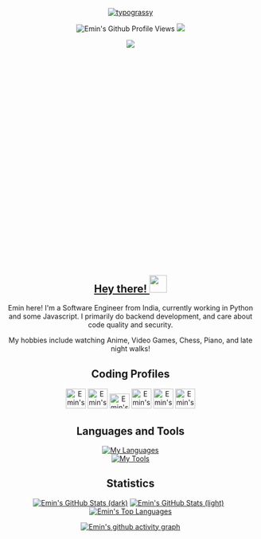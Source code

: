 <div align="center">
<p>
	<a href="https://github.com/kawarimidoll/typograssy"><img alt="typograssy" src="https://typograssy.deno.dev/api?text=Hey,%20Developer!%20%20%20&l0=none&l1=9ce9cc&l2=3fc5b0&l3=30a095&l4=2d9d8f&comment=&bg=none&frame=none"></a>
</p>

<p >
	<img src="https://komarev.com/ghpvc/?username=epsilon-alpha&color=1C8C8C&style=for-the-badge" alt="Emin's Github Profile Views" />
	<a href="https://www.linkedin.com/in/eminafroz/"><img draggable="false" style="witdh:119xp;height:20xp;"src="https://img.shields.io/badge/LinkedIn-0077B5?style=for-the-badge&logo=linkedin&logoColor=white">
</p>

<div  style="width:100%;height:0;padding-bottom:88%;position:relative;"><img src="https://i.pinimg.com/originals/3b/59/ac/3b59acbfa00430117fda937cc6783903.gif" frameBorder="0" class="giphy-embed"></img></div>


## Hey there! <img height="35" src="https://raw.githubusercontent.com/innng/innng/master/assets/kyubey.gif"/>
</a>

Emin here! I'm a Software Engineer from India, currently working in Python and some Javascript. I primarily do backend development, and care about code quality and security.

My hobbies include watching Anime, Video Games, Chess, Piano, and late night walks!


## Coding Profiles
<p>
	<a href="https://www.hackerrank.com/epsilonalpha" target="blank"><img src="https://cdn.jsdelivr.net/npm/simple-icons@6.21.0/icons/hackerrank.svg" alt="Emin's HackerRank Profile" height="40" width="40" /></a>
	<a href="https://www.codechef.com/users/epsilonalpha" target="blank"><img  src="https://cdn.jsdelivr.net/npm/simple-icons@6.21.0/icons/codechef.svg" alt="Emin's Codechef Profile" height="40" width="40" /></a>
	<a href="https://www.leetcode.com/epsilonalpha" target="blank"><img  src="https://cdn.jsdelivr.net/npm/simple-icons@6.21.0/icons/leetcode.svg" alt="Emin's Leetcode Profile" height="30" width="40" /></a>
	<a href="https://www.hackerearth.com/@epsilonalpha" target="blank"><img  src="https://cdn.jsdelivr.net/npm/simple-icons@6.21.0/icons/hackerearth.svg" alt="Emin's HackerEarth Profile" height="40" width="40" /></a>
	<a href="https://auth.geeksforgeeks.org/user/epsilonalpha" target="blank"><img  src="https://cdn.jsdelivr.net/npm/simple-icons@6.21.0/icons/geeksforgeeks.svg" alt="Emin's Geeksforgeeks Profile" height="40" width="40" /></a>
	<a href="https://tryhackme.com/p/EpsilonAlpha" target="blank"><img  src="https://cdn.jsdelivr.net/npm/simple-icons@6.21.0/icons/tryhackme.svg" alt="Emin's TryHackMe Profile" height="40" width="40" /></a>
</p>

## Languages and Tools
[![My Languages](https://skillicons.dev/icons?i=py,js,java,bash,cpp)](https://skillicons.dev)
<br>
[![My Tools](https://skillicons.dev/icons?i=aws,linux,git,postman,postgres,mysql,redis,flask,django,angular,nginx,selenium,vscode,atom,vim&perline=5)](https://skillicons.dev)
 

## Statistics 
[![Emin's GitHub Stats (dark)](https://github-readme-stats-ruddy-eta-97.vercel.app/api?username=epsilon-alpha&count_private=true&show_icons=true&show=reviews,prs_merged,prs_merged_percentage&hide=stars,issues,contribs&include_all_commits=true&theme=dark#gh-dark-mode-only)](https://github.com/anuraghazra/github-readme-stats#gh-dark-mode-only)
[![Emin's GitHub Stats (light)](https://github-readme-stats-ruddy-eta-97.vercel.app/api?username=epsilon-alpha&count_private=true&show_icons=true&show=reviews,prs_merged,prs_merged_percentage&hide=stars,issues,contribs&include_all_commits=true&theme=default#gh-light-mode-only)](https://github.com/anuraghazra/github-readme-stats#gh-light-mode-only)
&nbsp;
[![Emin's Top Languages](https://github-readme-stats-ruddy-eta-97.vercel.app/api/top-langs?username=epsilon-alpha&layout=donut&count_private=true&show_icons=true&theme=transparent&hide=css,jinja,Dockerfile,Actionscript&exclude_repo=CP)](https://github.com/anuraghazra/github-readme-stats)

[![Emin's github activity graph](https://github-readme-activity-graph.vercel.app/graph?username=Epsilon-Alpha&custom_title=Emin's%20Contribution%20Graph&hide_border=true&theme=tokyo-night&bg_color=none)](https://github.com/ashutosh00710/github-readme-activity-graph)

</div>

[1]: https://www.linkedin.com/in/eminafroz/
[1.1]: https://raw.githubusercontent.com/MartinHeinz/MartinHeinz/master/linkedin-3-16.png (LinkedIn icon without padding)
